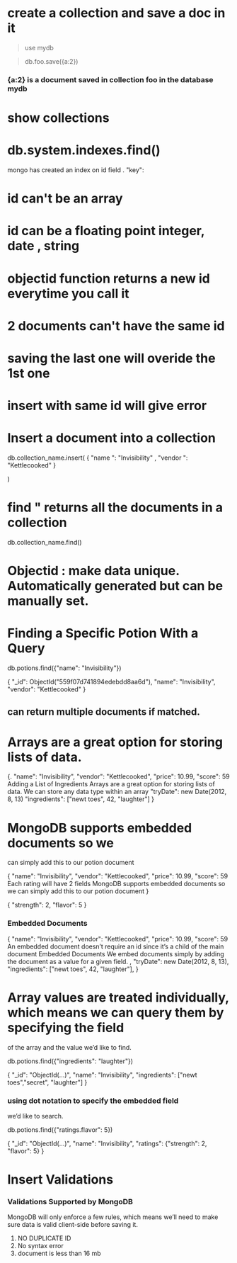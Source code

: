 # create a collection and save a doc in it
> use mydb

> db.foo.save({a:2})

### {a:2} is a document saved in collection foo in the database mydb

# show collections

# db.system.indexes.find()

mongo has created an index on id field . "key":


# id can't be an array
# id can be a floating point integer, date , string

# objectid function returns a new id everytime you call it

# 2 documents can't have the same id
# saving the last one will overide the 1st one
# insert with same id will give error


# Insert a document into a collection 

db.collection_name.insert(
    {
      "name   ": "Invisibility" , 
      "vendor ":  "Kettlecooked"
    }

)


# find " returns all the documents in a collection

db.collection_name.find()


# Objectid : make data unique. Automatically generated but can be manually set.

# Finding a Specific Potion With a Query

db.potions.find({"name": "Invisibility"})

{
"_id": ObjectId("559f07d741894edebdd8aa6d"),
"name": "Invisibility",
"vendor": "Kettlecooked"
}

## can return multiple documents if matched. 

# Arrays are a great option for storing lists of data.

{.
"name": "Invisibility",
"vendor": "Kettlecooked",
"price": 10.99,
"score": 59
Adding a List of Ingredients
Arrays are a great option for storing lists of data.
We can store any data type
within an array
"tryDate": new Date(2012, 8, 13)
"ingredients": ["newt toes", 42, "laughter"]
}



#  MongoDB supports embedded documents so we
can simply add this to our potion document

{
"name": "Invisibility",
"vendor": "Kettlecooked",
"price": 10.99,
"score": 59
Each rating will have 2 fields
MongoDB supports embedded documents so we
can simply add this to our potion document
}


{
"strength": 2,
"flavor": 5
}

### Embedded Documents
{
"name": "Invisibility",
"vendor": "Kettlecooked",
"price": 10.99,
"score": 59
An embedded document doesn’t require an id
since it’s a child of the main document
Embedded Documents
We embed documents simply by adding the document as a value for a given field.
,
"tryDate": new Date(2012, 8, 13),
"ingredients": ["newt toes", 42, "laughter"],
}

# Array values are treated individually, which means we can query them by specifying the field
of the array and the value we’d like to find.

db.potions.find({"ingredients": "laughter"})

{
"_id": "ObjectId(...)",
"name": "Invisibility",
"ingredients": ["newt toes","secret", "laughter"]
}


### using dot notation to specify the embedded field
we’d like to search.

db.potions.find({"ratings.flavor": 5})

{
"_id": "ObjectId(...)",
"name": "Invisibility",
"ratings": {"strength": 2, "flavor": 5}
}


# Insert Validations

### Validations Supported by MongoDB
MongoDB will only enforce a few rules, which means we’ll need to make sure data is valid
client-side before saving it.

1) NO DUPLICATE ID 
2) No syntax error
3) document is less than 16 mb











